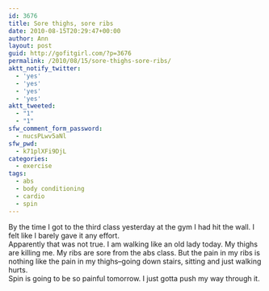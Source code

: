 ```yaml
---
id: 3676
title: Sore thighs, sore ribs
date: 2010-08-15T20:29:47+00:00
author: Ann
layout: post
guid: http://gofitgirl.com/?p=3676
permalink: /2010/08/15/sore-thighs-sore-ribs/
aktt_notify_twitter:
  - 'yes'
  - 'yes'
  - 'yes'
  - 'yes'
aktt_tweeted:
  - "1"
  - "1"
sfw_comment_form_password:
  - nucsPLwv5aNl
sfw_pwd:
  - k71plXFi9DjL
categories:
  - exercise
tags:
  - abs
  - body conditioning
  - cardio
  - spin
---
```

By the time I got to the third class yesterday at the gym I had hit the wall. I felt like I barely gave it any effort.  
Apparently that was not true. I am walking like an old lady today. My thighs are killing me. My ribs are sore from the abs class. But the pain in my ribs is nothing like the pain in my thighs&#8211;going down stairs, sitting and just walking hurts.  
Spin is going to be so painful tomorrow. I just gotta push my way through it.
